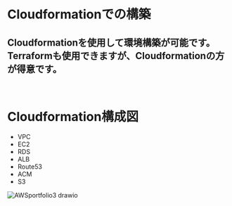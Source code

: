 # Cloudformationでの構築
## Cloudformationを使用して環境構築が可能です。Terraformも使用できますが、Cloudformationの方が得意です。
    　　
# Cloudformation構成図
- VPC
- EC2
- RDS
- ALB
- Route53
- ACM
- S3
       


![AWSportfolio3 drawio](https://github.com/user-attachments/assets/56b29860-41dc-4730-8fe7-fcb7a1442b14)


